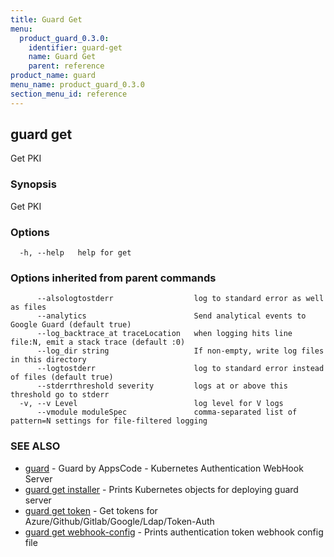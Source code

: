 ```yaml
---
title: Guard Get
menu:
  product_guard_0.3.0:
    identifier: guard-get
    name: Guard Get
    parent: reference
product_name: guard
menu_name: product_guard_0.3.0
section_menu_id: reference
---
```


## guard get

Get PKI

### Synopsis

Get PKI

### Options

```
  -h, --help   help for get
```

### Options inherited from parent commands

```
      --alsologtostderr                  log to standard error as well as files
      --analytics                        Send analytical events to Google Guard (default true)
      --log_backtrace_at traceLocation   when logging hits line file:N, emit a stack trace (default :0)
      --log_dir string                   If non-empty, write log files in this directory
      --logtostderr                      log to standard error instead of files (default true)
      --stderrthreshold severity         logs at or above this threshold go to stderr
  -v, --v Level                          log level for V logs
      --vmodule moduleSpec               comma-separated list of pattern=N settings for file-filtered logging
```

### SEE ALSO

* [guard](/products/guard/0.3.0/reference/guard)	 - Guard by AppsCode - Kubernetes Authentication WebHook Server
* [guard get installer](/products/guard/0.3.0/reference/guard_get_installer)	 - Prints Kubernetes objects for deploying guard server
* [guard get token](/products/guard/0.3.0/reference/guard_get_token)	 - Get tokens for Azure/Github/Gitlab/Google/Ldap/Token-Auth
* [guard get webhook-config](/products/guard/0.3.0/reference/guard_get_webhook-config)	 - Prints authentication token webhook config file

